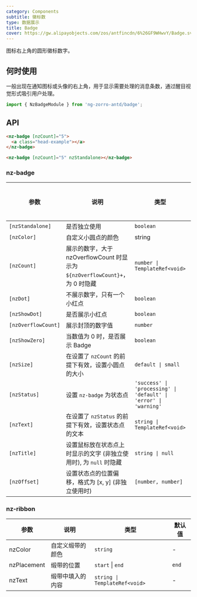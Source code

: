 ```yaml
---
category: Components
subtitle: 徽标数
type: 数据展示
title: Badge
cover: https://gw.alipayobjects.com/zos/antfincdn/6%26GF9WHwvY/Badge.svg
---
```


图标右上角的圆形徽标数字。

## 何时使用

一般出现在通知图标或头像的右上角，用于显示需要处理的消息条数，通过醒目视觉形式吸引用户处理。

```ts
import { NzBadgeModule } from 'ng-zorro-antd/badge';
```

## API

```html
<nz-badge [nzCount]="5">
  <a class="head-example"></a>
</nz-badge>
```

```html
<nz-badge [nzCount]="5" nzStandalone></nz-badge>
```

### nz-badge

| 参数                | 说明                                                                         | 类型                                                             | 默认值    | 全局配置 |
| ------------------- | ---------------------------------------------------------------------------- | ---------------------------------------------------------------- | --------- | -------- |
| `[nzStandalone]`    | 是否独立使用                                                                 | `boolean`                                                        | -         | -        |
| `[nzColor]`         | 自定义小圆点的颜色                                                           | string                                                           | -         | ✅        |
| `[nzCount]`         | 展示的数字，大于 nzOverflowCount 时显示为 `${nzOverflowCount}+`，为 0 时隐藏 | `number \| TemplateRef<void>`                                    | -         |
| `[nzDot]`           | 不展示数字，只有一个小红点                                                   | `boolean`                                                        | `false`   |
| `[nzShowDot]`       | 是否展示小红点                                                               | `boolean`                                                        | `true`    |
| `[nzOverflowCount]` | 展示封顶的数字值                                                             | `number`                                                         | `99`      | ✅        |
| `[nzShowZero]`      | 当数值为 0 时，是否展示 Badge                                                | `boolean`                                                        | `false`   |
| `[nzSize]`          | 在设置了 `nzCount` 的前提下有效，设置小圆点的大小                            | `default \| small`                                               | `default` |
| `[nzStatus]`        | 设置 `nz-badge` 为状态点                                                     | `'success' \| 'processing' \| 'default' \| 'error' \| 'warning'` | -         |
| `[nzText]`          | 在设置了 `nzStatus` 的前提下有效，设置状态点的文本                           | `string \| TemplateRef<void>`                                    | -         |
| `[nzTitle]`         | 设置鼠标放在状态点上时显示的文字 (非独立使用时), 为 `null` 时隐藏            | `string \| null`                                                 | `nzCount` |
| `[nzOffset]`        | 设置状态点的位置偏移，格式为 [x, y] (非独立使用时)                           | `[number, number]`                                               | -         |


### nz-ribbon

| 参数        | 说明             | 类型                          | 默认值 |
| ----------- | ---------------- | ----------------------------- | ------ |
| nzColor     | 自定义缎带的颜色 | `string`                      | -      |
| nzPlacement | 缎带的位置       | `start` \| `end`              | `end`  |
| nzText      | 缎带中填入的内容 | `string \| TemplateRef<void>` | -      |  |
